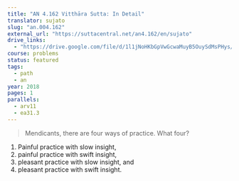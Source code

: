 ```yaml
---
title: "AN 4.162 Vitthāra Sutta: In Detail"
translator: sujato
slug: "an.004.162"
external_url: "https://suttacentral.net/an4.162/en/sujato"
drive_links:
  - "https://drive.google.com/file/d/1l1jNoHKbGpVwGcwaMuyB5OuySdMsPHys/view?usp=drivesdk"
course: problems
status: featured
tags:
  - path
  - an
year: 2018
pages: 1
parallels:
  - arv11
  - ea31.3
---
```


> Mendicants, there are four ways of practice. What four?  
1. Painful practice with slow insight,
2. painful practice with swift insight,
3. pleasant practice with slow insight, and
4. pleasant practice with swift insight.

<!---->
